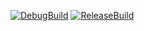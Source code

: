 [![DebugBuild](https://github.com/buja99/SynexEngine/actions/workflows/DebugBuild.yml/badge.svg)](https://github.com/buja99/SynexEngine/actions/workflows/DebugBuild.yml)
[![ReleaseBuild](https://github.com/buja99/SynexEngine/actions/workflows/ReleaseBuild.yml/badge.svg)](https://github.com/buja99/SynexEngine/actions/workflows/ReleaseBuild.yml)
